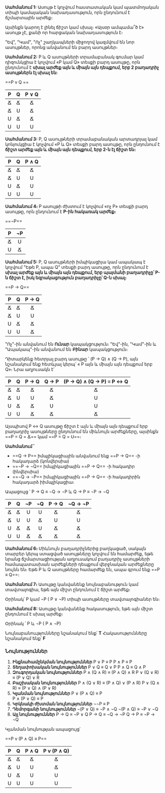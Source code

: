 **Սահմանում 1:** Ասույթ է կոչվում հաստատական կամ պատմողական տիպի կամայական նախադասություն, որն ընդունում է ճշմարտային արժեք։ 

Այսինքն կարող է լինել ճիշտ կամ սխալ։
«Այսօր ամպամա՞ծ է» ասույթ չէ, քանի որ հարցական նախադասություն է։

"Եվ", "Կամ", "Ոչ" շաղկապների միջողով կազմվում են նոր ասույթներ, որոնց անվանում են բարդ ասույթներ։ 

**Սահմանում 2:** P և Q ասույթների տրամաբանակ գումար կամ դիզունկցիա է կոչվում «P կամ Q» տեսքի բարդ ասույթը, որն ընդունում է **սխալ արժեք այն և միայն այն դեպքում, երբ 2 բաղադրիչ ասույթներն էլ սխալ են:**

==P v Q ==

|  P  |  Q  | P ∨ Q |
|:---:|:---:|:-----:|
|  Ճ  |  Ճ  |   Ճ   |
|  Ճ  |  Ս  |   Ճ   |
|  Ս  |  Ճ  |   Ճ   |
|  Ս  |  Ս  |   Ս   |
**Սահմանում 3:** P, Q ասույթների տրամաբանական արտադրյալ կամ կոնյուկցիա է կոչվում «P և Q» տեսքի բարդ ասույթը, որն ընդունում է **ճիշտ արժեք այն և միայն այն դեպքում, երբ 2-ն էլ ճիշտ են։**

|  P  |  Q  | P ∧ Q |
| :-: | :-: | :---: |
|  Ճ  |  Ճ  |   Ճ   |
|  Ճ  |  Ս  |   Ս   |
|  Ս  |  Ճ  |   Ս   |
|  Ս  |  Ս  |   Ս   |

**Սահմանում 4։** P ասույթի ժխտում է կոչվում «ոչ P» տեսքի բարդ ասույթը, որն ընդունում է **P-ին հակառակ արժեք։**

==¬P==

|  P  | ¬P  |
| :-: | :-: |
|  Ճ  |  Ս  |
|  Ս  |  Ճ  |

**Սահմանում 5:** P, Q ասույթների իմպիկացիյա կամ ապակապ է կոչվում "Եթե P, ապա Q" տեսքի բարդ ասույթը, որն ընդունում է **սխալ արժեք այն և միայն այն դեպքում, երբ պայմանի բաղադրիչը՝ P-ն ճիշտ է, իսկ եզրակացություն բաղադրիչը՝ Q-ն սխալ։** 

==P → Q== 

|  P  |  Q  | P → Q |
| :-: | :-: | :---: |
|  Ճ  |  Ճ  |   Ճ   |
|  Ճ  |  Ս  |   Ս   |
|  Ս  |  Ճ  |   Ճ   |
|  Ս  |  Ս  |   Ճ   |

"Ոչ"-ին անվանում են **Ունար** կապակցություն։ "Եվ"-ին, "Կամ"-ին և "Ապակապ"-ին անվանում են **Բինար** կապակցություն։

Դիտարկենք հետրյալ բարդ ասույթը ՝ (P → Q) ∧ (Q → P), այն նշանակում ենք հետևյալ կերպ՝ « P այն և միայն այն դեպքում երբ Q»։ Նրա աղյուսակն է՝ 

|  P  |  Q  | P → Q | Q → P | (P → Q) ∧ (Q → P) ≡ P ↔ Q |
| :-: | :-: | :---: | :---: | :-----------------------: |
|  Ճ  |  Ճ  |   Ճ   |   Ճ   |             Ճ             |
|  Ճ  |  Ս  |   Ս   |   Ճ   |             Ս             |
|  Ս  |  Ճ  |   Ճ   |   Ս   |             Ս             |
|  Ս  |  Ս  |   Ճ   |   Ճ   |             Ճ             |

Այսպիսով P ↔ Q ասույթը ճիշտ է այն և միայն այն դեպքում երբ բաղադրիչ ասույթները ընդունում են միևնույն արժեքները, այսինքն 
==P = Q = Ճ== կամ ==P = Q = Ս==։

**Սահմանում ՝**
- ==Q → P== իմպլիկացիային անվանում ենք ==P → Q== -ի հակադարձ (կոնվերսիա)
- ==¬P → ¬Q== իմպլիկացիային ==P → Q== -ի հակադիր (ինվերսիա)
- ==¬Q → ¬P== իմպլիկացիային ==P → Q== -ի հակադիրին հակադարձ իիմպլիկացիա։

Ապացույց ՝ P → Q ≡ ¬Q → ¬P և Q → P ≡ ¬P → ¬Q

|  P  |  Q  | ¬P  | ¬Q  | P → Q | ¬Q → ¬P |
| :-: | :-: | :-: | :-: | :---: | :-----: |
|  Ճ  |  Ճ  |  Ս  |  Ս  |   Ճ   |    Ճ    |
|  Ճ  |  Ս  |  Ս  |  Ճ  |   Ս   |    Ս    |
|  Ս  |  Ճ  |  Ճ  |  Ս  |   Ճ   |    Ճ    |
|  Ս  |  Ս  |  Ճ  |  Ճ  |   Ճ   |    Ճ    |

**Սահմանում 6։** Միևնույն բաղադրիչներից բաղկացած, սակայն տարբեր կերպ ստացված ասույթները կոչվում են համարժեք, եթե նրանց ճշմարտացիության աղյուսակում բաղադրիչ ասույթների համապատասխան արժեքների դեպքում վերջնական արժեքները նույնն են։ Եթե P և Q ասույթները համարժեք են, ապա գրում ենք ==P ≡ Q==։

**Սահմանում 7։** Ասույթը կանվանենք նույնաբանություն կամ տավտալոգիա, եթե այն միշտ ընդունում է ճիշտ արժեք։

Օրինակ՝ P կամ ¬P ( P ∨ ¬P) տիպի ասույթները տավտալոգիաներ են։

**Սահմանում 8:** Ասույթը կանվանենք հակասություն, եթե այն միշտ ընդունում է սխալ արժեք։

Օրինակ ՝ P և ¬P ( P ∧ ¬P) 

Նույնաբանոււթյունները նշանակում ենք՝ **T**
Հակասությունները նշանակում ենք՝ **F**

### Նույնություններ

1. **Ինքնահամընկման նույնություններ**
   P ∨ P ≡ P                P ∧ P ≡ P
2. **Տեղափոխական նույնություններ**
   P ∨ Q ≡ Q ∨ P         P ∧ Q ≡ Q ∧ P
3. **Զուգորդական նույնություններ**
   P ∧ (Q ∧ R) ≡ (P ∧ Q) ∧ R 
   P ∨ (Q ∨ R) ≡ (P ∨ Q) ∨ R
4. **Բաշխական նույնություններ**
   P ∧ (Q ∨ R) ≡ (P ∧ Q) ∨ (P ∧ R)
   P ∨ (Q ∧ R) ≡ (P ∨ Q) ∧ (P ∨ R)
5. **Կլանման նույնություններ**
   P ∨ (P ∧ Q) ≡ P  
   P ∧ (P ∨ Q) ≡ P
6. **Կրկնակի ժխտման նույնություններ**
   ¬¬P ≡ P
7. **Դեմորգանի նույնություններ**
   ¬(P ∨ Q) ≡ ¬P ∧ ¬Q 
   ¬(P ∧ Q) ≡ ¬P ∨ ¬Q 
8. **Այլ նույնություններ**
   P → Q ≡ ¬P ∨ Q
   P → Q ≡ ¬Q → ¬P
   Q → P ≡ ¬P → ¬Q

Կլանման նույնության ապացույց՝ 

==P v (P ∧ Q) ≡ P==

|  P  |  Q  | P ∧ Q | P v (P ∧ Q) |
| :-: | :-: | :---: | :---------: |
|  Ճ  |  Ճ  |   Ճ   |      Ճ      |
|  Ճ  |  Ս  |   Ս   |      Ճ      |
|  Ս  |  Ճ  |   Ս   |      Ս      |
|  Ս  |  Ս  |   Ս   |      Ս      |
